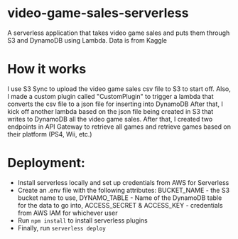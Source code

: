# video-game-sales-serverless
A serverless application that takes video game sales and puts them through S3 and DynamoDB using Lambda. Data is from Kaggle

# How it works

I use S3 Sync to upload the video game sales csv file to S3 to start off. Also, I made a custom plugin called "CustomPlugin" to trigger a lambda that converts the csv file to a json file for inserting into DynamoDB
After that, I kick off another lambda based on the json file being created in S3 that writes to DynamoDB all the video game sales. After that, I created two endpoints in API Gateway to retrieve all games and retrieve games based on their platform
(PS4, Wii, etc.)

# Deployment:

  - Install serverless locally and set up credentials from AWS for Serverless
  - Create an .env file with the following attributes: BUCKET_NAME - the S3 bucket name to use, DYNAMO_TABLE - Name of the DynamoDB table for the data to go into, ACCESS_SECRET & ACCESS_KEY - credentials from AWS IAM for whichever user
  - Run `npm install` to install serverless plugins
  - Finally, run `serverless deploy`

   

